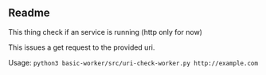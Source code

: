 ## Readme

This thing check if an service is running (http only for now)

This issues a get request to the provided uri.

Usage: `python3 basic-worker/src/uri-check-worker.py http://example.com`
